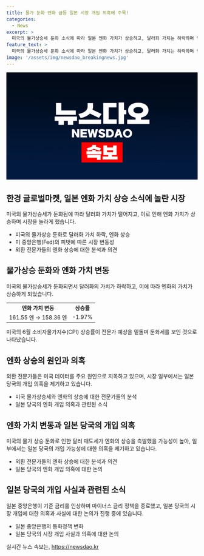 ```yaml
---
title: 물가 둔화 엔화 급등 일본 시장 개입 의혹에 주목!
categories:
  - News
excerpt: >
  미국의 물가상승세 둔화 소식에 따라 일본 엔화 가치가 상승하고, 달러화 가치는 하락하며 엔/달러 환율이 상승했다. 전문가들은 미국의 소비자물가지수 상승률이 금리 인하 기대를 높여 달러의 하락세를 부추겼다고 지적했으며, 일부에서는 일본 당국의 개입을 의심하고 있다. 지난 3월에는 17년 만에 마이너스 금리 정책을 종료한 일본 중앙은행이 특별한 변화를 주지 않았으나, 일부 엔화 개입 가능성에 대한 추측이 나왔다.
feature_text: >
  미국의 물가상승세 둔화 소식에 따라 일본 엔화 가치가 상승하고, 달러화 가치는 하락하며 엔/달러 환율이 상승했다. 전문가들은 미국의 소비자물가지수 상승률이 금리 인하 기대를 높여 달러의 하락세를 부추겼다고 지적했으며, 일부에서는 일본 당국의 개입을 의심하고 있다. 지난 3월에는 17년 만에 마이너스 금리 정책을 종료한 일본 중앙은행이 특별한 변화를 주지 않았으나, 일부 엔화 개입 가능성에 대한 추측이 나왔다.
image: '/assets/img/newsdao_breakingnews.jpg'
---
```


<p><img src="/assets/img/newsdao_breakingnews.jpg" alt="flaretime 속보" /></p>

<h2 data-ke-size="size26">한경 글로벌마켓, 일본 엔화 가치 상승 소식에 놀란 시장</h2>

<p data-ke-size="size16">미국의 물가상승세가 둔화됨에 따라 달러화 가치가 떨어지고, 이로 인해 엔화 가치가 상승하며 시장을 놀라게 했습니다.</p>

<ul>
  <li>미국의 물가상승 둔화로 달러화 가치 하락, 엔화 상승</li>
  <li>미 중앙은행(Fed)의 피벗에 따른 시장 변동성</li>
  <li>외환 전문가들의 엔화 상승에 대한 분석과 의견</li>
</ul>

<h2 data-ke-size="size26">물가상승 둔화와 엔화 가치 변동</h2>

<p data-ke-size="size16">미국의 물가상승세가 둔화되면서 달러화의 가치가 하락하고, 이에 따라 엔화의 가치가 상승하게 되었습니다.</p>

<table>
  <tr>
    <td style="text-align: center; height: 17px;"><b>엔화 가치 변동</b></td>
    <td style="text-align: center; height: 17px;"><b>상승률</b></td>
  </tr>
  <tr>
    <td style="text-align: center; height: 17px;">161.55 엔 → 158.36 엔</td>
    <td style="text-align: center; height: 17px;">-1.97%</td>
  </tr>
</table>

<p data-ke-size="size16">미국의 6월 소비자물가지수(CPI) 상승률이 전문가 예상을 밑돌며 둔화세를 보인 것으로 나타났습니다.</p>

<h2 data-ke-size="size26">엔화 상승의 원인과 의혹</h2>

<p data-ke-size="size16">외환 전문가들은 미국 데이터를 주요 원인으로 지목하고 있으며, 시장 일부에서는 일본 당국의 개입 의혹을 제기하고 있습니다.</p>

<ul>
  <li>미국 물가상승세와 엔화의 상승에 대한 전문가들의 분석</li>
  <li>일본 당국의 엔화 개입 의혹과 관련된 소식</li>
</ul>

<h2 data-ke-size="size26">엔화 가치 변동과 일본 당국의 개입 의혹</h2>

<p data-ke-size="size16">미국의 물가 상승 둔화로 인한 달러 매도세가 엔화의 상승을 촉발했을 가능성이 높아, 일부에서는 일본 당국의 개입 가능성에 대한 의혹을 제기하고 있습니다.</p>

<ul>
  <li>외환 전문가들의 엔화 상승에 대한 분석과 의견</li>
  <li>일본 당국의 엔화 개입 의혹에 대한 논의</li>
</ul>

<h2 data-ke-size="size26">일본 당국의 개입 사실과 관련된 소식</h2>

<p data-ke-size="size16">일본 중앙은행이 기준 금리를 인상하며 마이너스 금리 정책을 종료했고, 일본 당국의 시장 개입에 대한 의혹과 사실에 대한 논의가 진행 중에 있습니다.</p>

<ul>
  <li>일본 중앙은행의 통화정책 변화</li>
  <li>일본 당국의 시장 개입 사실과 의혹에 대한 논의</li>
</ul>
실시간 뉴스 속보는, <a href="https://newsdao.kr" rel="dofollow">https://newsdao.kr</a>


